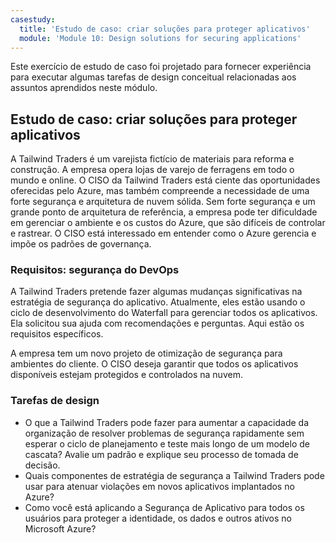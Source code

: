 ```yaml
---
casestudy:
  title: 'Estudo de caso: criar soluções para proteger aplicativos'
  module: 'Module 10: Design solutions for securing applications'
---
```


Este exercício de estudo de caso foi projetado para fornecer experiência para executar algumas tarefas de design conceitual relacionadas aos assuntos aprendidos neste módulo.

## Estudo de caso: criar soluções para proteger aplicativos

A Tailwind Traders é um varejista fictício de materiais para reforma e construção. A empresa opera lojas de varejo de ferragens em todo o mundo e online. O CISO da Tailwind Traders está ciente das oportunidades oferecidas pelo Azure, mas também compreende a necessidade de uma forte segurança e arquitetura de nuvem sólida. Sem forte segurança e um grande ponto de arquitetura de referência, a empresa pode ter dificuldade em gerenciar o ambiente e os custos do Azure, que são difíceis de controlar e rastrear. O CISO está interessado em entender como o Azure gerencia e impõe os padrões de governança.

### Requisitos: segurança do DevOps

A Tailwind Traders pretende fazer algumas mudanças significativas na estratégia de segurança do aplicativo. Atualmente, eles estão usando o ciclo de desenvolvimento do Waterfall para gerenciar todos os aplicativos. Ela solicitou sua ajuda com recomendações e perguntas. Aqui estão os requisitos específicos.

A empresa tem um novo projeto de otimização de segurança para ambientes do cliente. O CISO deseja garantir que todos os aplicativos disponíveis estejam protegidos e controlados na nuvem.

### Tarefas de design

* O que a Tailwind Traders pode fazer para aumentar a capacidade da organização de resolver problemas de segurança rapidamente sem esperar o ciclo de planejamento e teste mais longo de um modelo de cascata? Avalie um padrão e explique seu processo de tomada de decisão.
* Quais componentes de estratégia de segurança a Tailwind Traders pode usar para atenuar violações em novos aplicativos implantados no Azure?
* Como você está aplicando a Segurança de Aplicativo para todos os usuários para proteger a identidade, os dados e outros ativos no Microsoft Azure?
